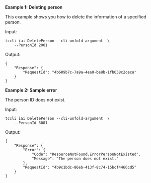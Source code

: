 **Example 1: Deleting person**

This example shows you how to delete the information of a specified person.

Input: 

```
tccli iai DeletePerson --cli-unfold-argument  \
    --PersonId 2001
```

Output: 
```
{
    "Response": {
        "RequestId": "4b609b7c-7a9a-4ea0-be8b-1fb638c2ceca"
    }
}
```

**Example 2: Sample error**

The person ID does not exist.

Input: 

```
tccli iai DeletePerson --cli-unfold-argument  \
    --PersonId 3001
```

Output: 
```
{
    "Response": {
        "Error": {
            "Code": "ResourceNotFound.ErrorPersonNotExisted",
            "Message": "The person does not exist."
        },
        "RequestId": "4b9c1bdc-86eb-413f-8c74-15bcf4466cd5"
    }
}
```

